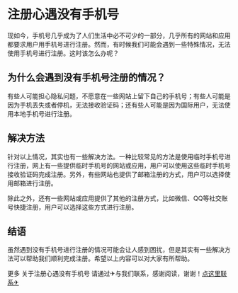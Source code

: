 # 注册心遇没有手机号

现如今，手机号几乎成为了人们生活中必不可少的一部分，几乎所有的网站和应用都要求用户用手机号进行注册。然而，有时候我们可能会遇到一些特殊情况，无法使用手机号进行注册。这时该怎么办呢？

## 为什么会遇到没有手机号注册的情况？

有些人可能担心隐私问题，不愿意在一些网站上留下自己的手机号；有些人可能是因为手机丢失或者停机，无法接收验证码；还有些人可能是因为国际用户，无法使用本地手机号进行注册。

## 解决方法

针对以上情况，其实也有一些解决方法。一种比较常见的方法是使用临时手机号进行注册，网上有一些提供临时手机号的网站或应用，用户可以使用这些临时手机号接收验证码完成注册。另外，有些网站也提供了邮箱注册的方式，用户可以选择使用邮箱进行注册。

除此之外，还有一些网站或应用提供了其他的注册方式，比如微信、QQ等社交账号快捷注册，用户可以选择这些方式进行注册。

## 结语

虽然遇到没有手机号进行注册的情况可能会让人感到困扰，但是其实有一些解决方法可以帮助我们顺利完成注册。希望以上内容可以对大家有所帮助。

更多 关于注册心遇没有手机号 请通过✈与我们联系，感谢阅读，谢谢！[点这里联系✈](https://1.k02.cc)